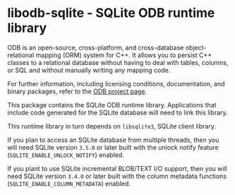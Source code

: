 # libodb-sqlite - SQLite ODB runtime library

ODB is an open-source, cross-platform, and cross-database object-relational
mapping (ORM) system for C++. It allows you to persist C++ classes to a
relational database without having to deal with tables, columns, or SQL and
without manually writing any mapping code.

For further information, including licensing conditions, documentation, and
binary packages, refer to the [ODB project
page](https://codesynthesis.com/products/odb/).

This package contains the SQLite ODB runtime library. Applications that
include code generated for the SQLite database will need to link this library.

This runtime library in turn depends on `libsqlite3`, SQLite client library.

If you plan to access an SQLite database from multiple threads, then you will
need SQLite version `3.5.0` or later built with the unlock notify feature
(`SQLITE_ENABLE_UNLOCK_NOTIFY`) enabled.

If you plant to use SQLite incremental BLOB/TEXT I/O support, then you will
need SQLite version `3.4.0` or later built with the column metadata functions
(`SQLITE_ENABLE_COLUMN_METADATA`) enabled.
